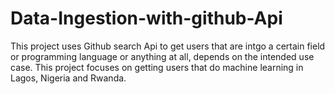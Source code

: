 # Data-Ingestion-with-github-Api

This project uses Github search Api to get users that are intgo a certain field or programming language or anything at all, depends on the intended use case.
This project focuses on getting users that do machine learning in Lagos, Nigeria and Rwanda.
